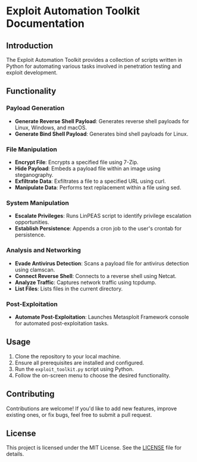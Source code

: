 # Exploit Automation Toolkit Documentation

## Introduction

The Exploit Automation Toolkit provides a collection of scripts written in Python for automating various tasks involved in penetration testing and exploit development.

## Functionality

### Payload Generation

- **Generate Reverse Shell Payload**: Generates reverse shell payloads for Linux, Windows, and macOS.
- **Generate Bind Shell Payload**: Generates bind shell payloads for Linux.

### File Manipulation

- **Encrypt File**: Encrypts a specified file using 7-Zip.
- **Hide Payload**: Embeds a payload file within an image using steganography.
- **Exfiltrate Data**: Exfiltrates a file to a specified URL using curl.
- **Manipulate Data**: Performs text replacement within a file using sed.

### System Manipulation

- **Escalate Privileges**: Runs LinPEAS script to identify privilege escalation opportunities.
- **Establish Persistence**: Appends a cron job to the user's crontab for persistence.

### Analysis and Networking

- **Evade Antivirus Detection**: Scans a payload file for antivirus detection using clamscan.
- **Connect Reverse Shell**: Connects to a reverse shell using Netcat.
- **Analyze Traffic**: Captures network traffic using tcpdump.
- **List Files**: Lists files in the current directory.

### Post-Exploitation

- **Automate Post-Exploitation**: Launches Metasploit Framework console for automated post-exploitation tasks.

## Usage

1. Clone the repository to your local machine.
2. Ensure all prerequisites are installed and configured.
3. Run the `exploit_toolkit.py` script using Python.
4. Follow the on-screen menu to choose the desired functionality.

## Contributing

Contributions are welcome! If you'd like to add new features, improve existing ones, or fix bugs, feel free to submit a pull request.

## License

This project is licensed under the MIT License. See the [LICENSE](LICENSE) file for details.

